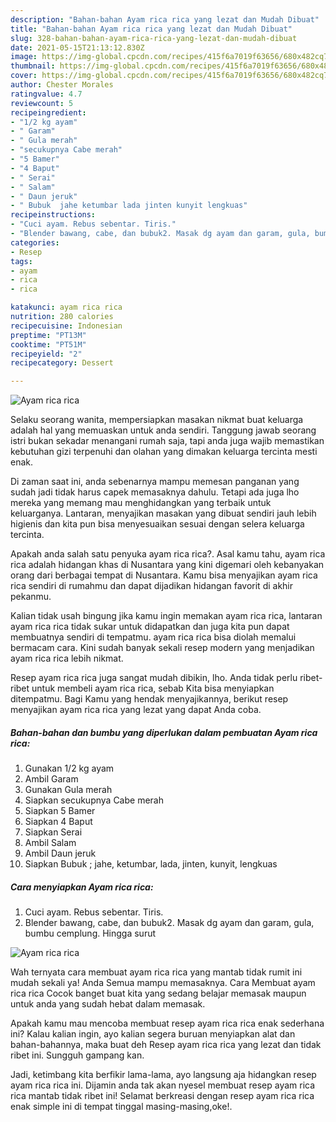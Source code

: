 ```yaml
---
description: "Bahan-bahan Ayam rica rica yang lezat dan Mudah Dibuat"
title: "Bahan-bahan Ayam rica rica yang lezat dan Mudah Dibuat"
slug: 328-bahan-bahan-ayam-rica-rica-yang-lezat-dan-mudah-dibuat
date: 2021-05-15T21:13:12.830Z
image: https://img-global.cpcdn.com/recipes/415f6a7019f63656/680x482cq70/ayam-rica-rica-foto-resep-utama.jpg
thumbnail: https://img-global.cpcdn.com/recipes/415f6a7019f63656/680x482cq70/ayam-rica-rica-foto-resep-utama.jpg
cover: https://img-global.cpcdn.com/recipes/415f6a7019f63656/680x482cq70/ayam-rica-rica-foto-resep-utama.jpg
author: Chester Morales
ratingvalue: 4.7
reviewcount: 5
recipeingredient:
- "1/2 kg ayam"
- " Garam"
- " Gula merah"
- "secukupnya Cabe merah"
- "5 Bamer"
- "4 Baput"
- " Serai"
- " Salam"
- " Daun jeruk"
- " Bubuk  jahe ketumbar lada jinten kunyit lengkuas"
recipeinstructions:
- "Cuci ayam. Rebus sebentar. Tiris."
- "Blender bawang, cabe, dan bubuk2. Masak dg ayam dan garam, gula, bumbu cemplung. Hingga surut"
categories:
- Resep
tags:
- ayam
- rica
- rica

katakunci: ayam rica rica 
nutrition: 280 calories
recipecuisine: Indonesian
preptime: "PT13M"
cooktime: "PT51M"
recipeyield: "2"
recipecategory: Dessert

---
```



![Ayam rica rica](https://img-global.cpcdn.com/recipes/415f6a7019f63656/680x482cq70/ayam-rica-rica-foto-resep-utama.jpg)

Selaku seorang wanita, mempersiapkan masakan nikmat buat keluarga adalah hal yang memuaskan untuk anda sendiri. Tanggung jawab seorang istri bukan sekadar menangani rumah saja, tapi anda juga wajib memastikan kebutuhan gizi terpenuhi dan olahan yang dimakan keluarga tercinta mesti enak.

Di zaman  saat ini, anda sebenarnya mampu memesan panganan yang sudah jadi tidak harus capek memasaknya dahulu. Tetapi ada juga lho mereka yang memang mau menghidangkan yang terbaik untuk keluarganya. Lantaran, menyajikan masakan yang dibuat sendiri jauh lebih higienis dan kita pun bisa menyesuaikan sesuai dengan selera keluarga tercinta. 



Apakah anda salah satu penyuka ayam rica rica?. Asal kamu tahu, ayam rica rica adalah hidangan khas di Nusantara yang kini digemari oleh kebanyakan orang dari berbagai tempat di Nusantara. Kamu bisa menyajikan ayam rica rica sendiri di rumahmu dan dapat dijadikan hidangan favorit di akhir pekanmu.

Kalian tidak usah bingung jika kamu ingin memakan ayam rica rica, lantaran ayam rica rica tidak sukar untuk didapatkan dan juga kita pun dapat membuatnya sendiri di tempatmu. ayam rica rica bisa diolah memalui bermacam cara. Kini sudah banyak sekali resep modern yang menjadikan ayam rica rica lebih nikmat.

Resep ayam rica rica juga sangat mudah dibikin, lho. Anda tidak perlu ribet-ribet untuk membeli ayam rica rica, sebab Kita bisa menyiapkan ditempatmu. Bagi Kamu yang hendak menyajikannya, berikut resep menyajikan ayam rica rica yang lezat yang dapat Anda coba.

<!--inarticleads1-->

##### Bahan-bahan dan bumbu yang diperlukan dalam pembuatan Ayam rica rica:

1. Gunakan 1/2 kg ayam
1. Ambil  Garam
1. Gunakan  Gula merah
1. Siapkan secukupnya Cabe merah
1. Siapkan 5 Bamer
1. Siapkan 4 Baput
1. Siapkan  Serai
1. Ambil  Salam
1. Ambil  Daun jeruk
1. Siapkan  Bubuk ; jahe, ketumbar, lada, jinten, kunyit, lengkuas




<!--inarticleads2-->

##### Cara menyiapkan Ayam rica rica:

1. Cuci ayam. Rebus sebentar. Tiris.
1. Blender bawang, cabe, dan bubuk2. Masak dg ayam dan garam, gula, bumbu cemplung. Hingga surut
<img src="https://img-global.cpcdn.com/steps/eabfc89ac8a8273c/160x128cq70/ayam-rica-rica-langkah-memasak-2-foto.jpg" alt="Ayam rica rica">



Wah ternyata cara membuat ayam rica rica yang mantab tidak rumit ini mudah sekali ya! Anda Semua mampu memasaknya. Cara Membuat ayam rica rica Cocok banget buat kita yang sedang belajar memasak maupun untuk anda yang sudah hebat dalam memasak.

Apakah kamu mau mencoba membuat resep ayam rica rica enak sederhana ini? Kalau kalian ingin, ayo kalian segera buruan menyiapkan alat dan bahan-bahannya, maka buat deh Resep ayam rica rica yang lezat dan tidak ribet ini. Sungguh gampang kan. 

Jadi, ketimbang kita berfikir lama-lama, ayo langsung aja hidangkan resep ayam rica rica ini. Dijamin anda tak akan nyesel membuat resep ayam rica rica mantab tidak ribet ini! Selamat berkreasi dengan resep ayam rica rica enak simple ini di tempat tinggal masing-masing,oke!.


